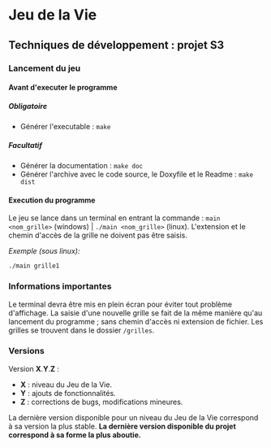 # Jeu de la Vie

## Techniques de développement : projet S3

### Lancement du jeu

#### Avant d'executer le programme

##### Obligatoire

* Générer l'executable : `make`

##### Facultatif

* Générer la documentation : `make doc`
* Générer l'archive avec le code source, le Doxyfile et le Readme : `make dist`

#### Execution du programme

Le jeu se lance dans un terminal en entrant la commande : `main <nom_grille>` (windows) | `./main <nom_grille>` (linux).
L'extension et le chemin d'accès de la grille ne doivent pas être saisis.

*Exemple (sous linux):*

    ./main grille1

### Informations importantes

Le terminal devra être mis en plein écran pour éviter tout problème d'affichage.
La saisie d'une nouvelle grille se fait de la même manière qu'au lancement du programme ; sans chemin d'accès ni extension de fichier.
Les grilles se trouvent dans le dossier `/grilles`.

### Versions

Version **X**.**Y**.**Z** :

* **X** : niveau du Jeu de la Vie.
* **Y** : ajouts de fonctionnalités.
* **Z** : corrections de bugs, modifications mineures.

La dernière version disponible pour un niveau du Jeu de la Vie correspond à sa version la plus stable.
**La dernière version disponible du projet correspond à sa forme la plus aboutie.**
